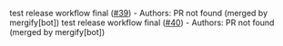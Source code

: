 test release workflow final ([#39](https://github.com/NickChungSUSE/harvester-ui-extension/pull/39)) - Authors: PR not found (merged by mergify[bot])
test release workflow final ([#40](https://github.com/NickChungSUSE/harvester-ui-extension/pull/40)) - Authors: PR not found (merged by mergify[bot])
